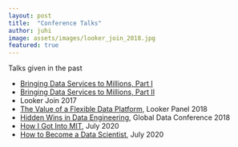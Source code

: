 ```yaml
---
layout: post
title:  "Conference Talks"
author: juhi
image: assets/images/looker_join_2018.jpg
featured: true
---
```


Talks given in the past

* [Bringing Data Services to Millions, Part I](https://medium.com/coursera-engineering/building-data-services-to-bring-education-to-millions-part-i-2222647aae28)
* [Bringing Data Services to Millions, Part II](https://medium.com/coursera-engineering/building-data-services-to-bring-education-to-millions-part-ii-38bd3b2e93b3)
* Looker Join 2017
* [The Value of a Flexible Data Platform](https://www.youtube.com/watch?&v=7suQVytb3aQ&feature=emb_logo), Looker Panel 2018
* [Hidden Wins in Data Engineering](https://docs.google.com/presentation/d/1gfHfqbpf7iAO0Tk7uj0dXseyGnH9LC2UWjuhKY5ZkHQ/edit), Global Data Conference 2018
* [How I Got Into MIT](https://www.youtube.com/watch?v=jSq7uMEYQeU), July 2020
* [How to Become a Data Scientist](https://www.youtube.com/watch?v=rS8PKuQ_drg), July 2020


